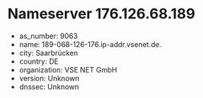 # Nameserver 176.126.68.189

* as_number: 9063
* name: 189-068-126-176.ip-addr.vsenet.de.
* city: Saarbrücken
* country: DE
* organization: VSE NET GmbH
* version: Unknown
* dnssec: Unknown
